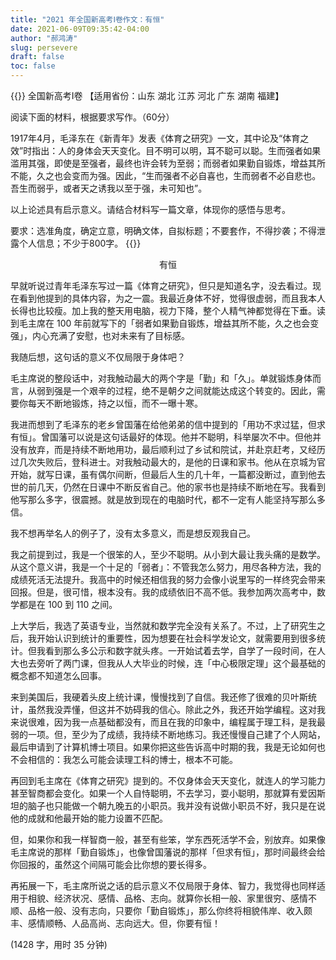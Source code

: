 ```yaml
---
title: "2021 年全国新高考Ⅰ卷作文：有恒"
date: 2021-06-09T09:35:42-04:00
author: "郝鸿涛"
slug: persevere
draft: false
toc: false
---
```

{{<block class="note">}}
全国新高考Ⅰ卷 【适用省份：山东 湖北 江苏 河北 广东 湖南 福建】

阅读下面的材料，根据要求写作。（60分）

1917年4月，毛泽东在《新青年》发表《体育之研究》一文，其中论及“体育之效”时指出：人的身体会天天变化。目不明可以明，耳不聪可以聪。生而强者如果滥用其强，即使是至强者，最终也许会转为至弱；而弱者如果勤自锻炼，增益其所不能，久之也会变而为强。因此，“生而强者不必自喜也，生而弱者不必自悲也。吾生而弱乎，或者天之诱我以至于强，未可知也”。

以上论述具有启示意义。请结合材料写一篇文章，体现你的感悟与思考。

要求：选准角度，确定立意，明确文体，自拟标题；不要套作，不得抄袭；不得泄露个人信息；不少于800字。
{{<end>}}

<center>有恒</center>

早就听说过青年毛泽东写过一篇《体育之研究》，但只是知道名字，没去看过。现在看到他提到的具体内容，为之一震。我最近身体不好，觉得很虚弱，而且我本人长得也比较瘦。加上我的整天用电脑，视力下降，整个人精气神都觉得在下垂。读到毛主席在 100 年前就写下的「弱者如果勤自锻炼，增益其所不能，久之也会变强」，内心充满了安慰，也对未来有了目标感。

我随后想，这句话的意义不仅局限于身体吧？

毛主席说的整段话中，对我触动最大的两个字是「勤」和「久」。单就锻炼身体而言，从弱到强是一个艰辛的过程，绝不是朝夕之间就能达成这个转变的。因此，需要你每天不断地锻炼，持之以恒，而不一曝十寒。

我进而想到了毛泽东的老乡曾国藩在给他弟弟的信中提到的「用功不求过猛，但求有恒」。曾国藩可以说是这句话最好的体现。他并不聪明，科举屡次不中。但他并没有放弃，而是持续不断地用功，最后顺利过了乡试和院试，并赴京赶考，又经历过几次失败后，登科进士。对我触动最大的，是他的日课和家书。他从在京城为官开始，就写日课，虽有偶尔间断，但最后人生的几十年，一篇都没断过，直到他去世的前几天，仍然在日课中不断反省自己。他的家书也是持续不断地在写。我看到他写那么多字，很震撼。就是放到现在的电脑时代，都不一定有人能坚持写那么多信。

我不想再举名人的例子了，没有太多意义，而是想反观我自己。

我之前提到过，我是一个很笨的人，至少不聪明。从小到大最让我头痛的是数学。从这个意义讲，我是一个十足的「弱者」：不管我怎么努力，用尽各种方法，我的成绩死活无法提升。我高中的时候还相信我的努力会像小说里写的一样终究会带来回报。但是，很可惜，根本没有。我的成绩依旧不高不低。我参加两次高考中，数学都是在 100 到 110 之间。

上大学后，我选了英语专业，当然就和数学完全没有关系了。不过，上了研究生之后，我开始认识到统计的重要性，因为想要在社会科学发论文，就需要用到很多统计。但我看到那么多公示和数字就头疼。一开始试着去学，自学了一段时间，在人大也去旁听了两门课，但我从人大毕业的时候，连「中心极限定理」这个最基础的概念都不知道怎么回事。

来到美国后，我硬着头皮上统计课，慢慢找到了自信。我还修了很难的贝叶斯统计，虽然我没弄懂，但这并不妨碍我的信心。除此之外，我还开始学编程。这对我来说很难，因为我一点基础都没有，而且在我的印象中，编程属于理工科，是我最弱的一项。但，至少为了成绩，我持续不断地练习。我还慢慢自己建了个人网站，最后申请到了计算机博士项目。如果你把这些告诉高中时期的我，我是无论如何也不会相信的：我怎么可能会读理工科的博士，根本不可能。

再回到毛主席在《体育之研究》提到的。不仅身体会天天变化，就连人的学习能力甚至智商都会变化。如果一个人自恃聪明，不去学习，耍小聪明，那就算有爱因斯坦的脑子也只能做一个朝九晚五的小职员。我并没有说做小职员不好，我只是在说他的成就和他最开始的能力设置不匹配。

但，如果你和我一样智商一般，甚至有些笨，学东西死活学不会，别放弃。如果像毛主席说的那样「勤自锻炼」，也像曾国藩说的那样「但求有恒」，那时间最终会给你回报的，虽然这个间隔可能会比你想的要长得多。

再拓展一下，毛主席所说之话的启示意义不仅局限于身体、智力，我觉得也同样适用于相貌、经济状况、感情、品格、志向。就算你长相一般、家里很穷、感情不顺、品格一般、没有志向，只要你「勤自锻炼」，那么你终将相貌伟岸、收入颇丰、感情顺畅、人品高尚、志向远大。但，你要有恒！

(1428 字，用时 35 分钟)